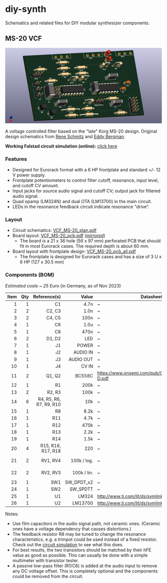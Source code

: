 # diy-synth

Schematics and related files for DIY modular synthesizer components.


## MS-20 VCF

![MS-20 PCB, 3D view](./pictures/VCF_MS-20_front_3d.png)

A voltage controlled filter based on the "late" Korg MS-20 design. Original design schematics from [Rene Schmitz](https://www.schmitzbits.de/ms20.html) and [Eddy Bergman](https://www.eddybergman.com/2019/12/synthesizer-build-part-12-korg-ms20.html?m=1).

**Working Falstad circuit simulation (online):** [click here][1]

### Features

* Designed for Eurorack format with a 6 HP frontplate and standard +/- 12 V power supply.
* Frontplate potentiometers to control filter cutoff, resonance, input level, and cutoff CV amount.
* Input jacks for source audio signal and cutoff CV; output jack for filtered audio signal.
* Quad opamp (LM324N) and dual OTA (LM13700) in the main circuit.
* LEDs in the resonance feedback circuit indicate resonance "drive".

### Layout

* Circuit schematics: [VCF_MS-20_plan.pdf](./schematics/VCF_MS-20_plan.pdf)
* Board layout: [VCF_MS-20_pcb.pdf](./schematics/VCF_MS-20_pcb.pdf) ([*mirrored*](./schematics/VCF_MS-20_pcb_mir.pdf))
   * The board is a 21 x 36 hole (56 x 97 mm) perforated PCB that should fit in most Eurorack cases. The required depth is about 60 mm.
* Board layout with frontplate design: [VCF_MS-20_pcb_all.pdf](./schematics/VCF_MS-20_pcb_all.pdf)
   * The frontplate is designed for Eurorack cases and has a size of 3 U x 6 HP (127 x 30.5 mm)


### Components (BOM)

*Estimated costs ~ 25 Euro* (in Germany, as of Nov 2023)

|Item |Qty  |Reference(s)                  |Value          |Datasheet                                         |Note           |
|----:|----:|-----------------------------:|--------------:|--------------------------------------------------|---------------|
|    1|    1|                            C1|           4.7n|~                                                 |               |
|    2|    2|                        C2, C3|           1.0n|~                                                 |film cap.      |
|    3|    2|                        C4, C5|           100n|~                                                 |               |
|    4|    1|                            C6|           1.0u|~                                                 |optional       |
|    5|    1|                            C8|           470n|~                                                 |film cap.      |
|    6|    2|                        D1, D2|            LED|~                                                 |               |
|    7|    1|                            J1|          POWER|~                                                 |               |
|    8|    1|                            J2|       AUDIO IN|~                                                 |               |
|    9|    1|                            J3|      AUDIO OUT|~                                                 |               |
|   10|    1|                            J4|          CV IN|~                                                 |               |
|   11|    2|                        Q1, Q2|         BC558C|https://www.onsemi.com/pub/Collateral/BC556BTA-D.pdf|matched      |
|   12|    1|                            R1|           200k|~                                                 |optional       |
|   13|    2|                        R2, R3|           100k|~                                                 |               |
|   14|    6|       R4, R5, R6, R7, R9, R10|            10k|~                                                 |               |
|   15|    1|                            R8|           8.2k|~                                                 |or trimpot     |
|   16|    1|                           R11|           4.7k|~                                                 |               |
|   17|    1|                           R12|           470k|~                                                 |               |
|   18|    1|                           R13|           2.2k|~                                                 |               |
|   19|    1|                           R14|           1.5k|~                                                 |               |
|   20|    4|            R15, R16, R17, R18|            220|~                                                 |               |
|   21|    2|                      RV1, RV4|    100k / log.|~                                                 |Resonance/Input lvl. ctrl.|
|   22|    2|                      RV2, RV3|    100k / lin.|~                                                 |Cutoff/CV amt. ctrl.|
|   23|    1|                           SW1|     SW_DPDT_x2|~                                                 |HP/LP mode     |
|   24|    1|                           SW2|       SW_SPDTT|~                                                 |6/12 dB falloff|
|   25|    1|                            U1|          LM324|http://www.ti.com/lit/ds/symlink/lm2902-n.pdf     |               |
|   26|    1|                            U2|        LM13700|http://www.ti.com/lit/ds/symlink/lm13700.pdf      |               |

Notes:
* Use film capacitors in the audio signal path, not ceramic ones. (Ceramic ones have a voltage dependency that causes distortions.)
* The feedback resistor R8 may be tuned to change the resonance characteristics, e.g. a trimpot could be used instead of a fixed resistor. Check out the [circuit simulation][1] to see what this does.
* For best results, the two transistors should be matched by their hFE value as good as possible. This can usually be done with a simple multimeter with transistor tester.
* A passive low-pass filter (R1/C6) is added at the audio input to remove any DC voltage offset. This is completely optional and the components could be removed from the circuit.


[1]: https://falstad.com/circuit/circuitjs.html?ctz=CQAgbArCAMB00OgRgCwE4Oa9kAme0AHBBAMxhq6lKEDsYt4uISzGMBiSAUCtMyiRg8fEBFYjoLGAB0AztHl95AWlbzFCjbCibNyueq3G4u+UlVI49amFK1SpCLRpG4KUkRpokaMNAg0IipzBHkAEwBTADMAQwBXABsAF1lDVXdPQm9ff0Dg0m0PALAUXH8qXGgnFFDNKLik1M0LE1hiiFLy-lIqmrqImISUtNa1JHg0QQh0NFJCXFxOiCLcFzpqANol3pQVwzC5BuHm80sJ3BRaaG3CDbBSpEKFWHswXFY7h4+iHwGjoZNNJqVbrbp0Si+ba0DLtcqUbIOPi4KZ-A71QEjTQg4wqdzw3CI0jI1GtKwYxpYyzyRawFFIWh0D7XB7IMCwspg-wQj5oaH-Y5A7GtOBvH4oQh8hYQQgoSCw+yBToLQlVJDOZ7kwaU05yHHY0W0JVgFULZAagWY3U4wiwWUea78YhlB5jQ3vKwSqVLWXy9Hak6jDSrChUa60dA3NAQXCWnVBvX4lyMlG7QjQFCCEOUew3SO0aOx-0A+MtSykHTocjQSDZdVGwighkLOaXdOZsmHQVU9K4uDVMoS3zUQQ3ba1Yvd3Ui7Rs7bvLJWchgdVxk7cWLgFCSFgSS5SQgsZhqZjkxBSftOWwFwJOD6eZiXsgM1A+aoMqiHs8IDcgOXb8YBCEEBAJANAjxAiRvwQED+3PGVxGoZkyiQGgZl0Fhz2gbgAHcjy-Sg-wIx9cPwndUOYfcYFIiUWEI2jFm3bC8IYy4tzwNjmLEQjGLEegOKY0jnGEXjhLoki8LE3xmEgYRpOovDZJ3UopCorjxEo0QxLUoT+Ko7TOgUviRMMwJKMMriGNEBiLJow8lmEUo8FsvDeikQRhFojyjJszzD08QTJL00z+IC6iAGMiJAMLaMcYQpCQSIVHAlR8BNXlCDvGsqEIuCeEisSwsK8gYBYJLwPwPhiXeWtnUCBwOAQHgWP8kqvOA7CACcWEzcieNEBLzxomCqkPbzRqM+ZtyEdzgJmoylPkxb-AWwz5v-FgVq6v85pWjb5sGxBuG60D5pUJyDswo68NOla1F6g7SPO6aVs+TaL1It6GTkwlxOo7qprwO5otlaKStUqpjrBkTgbi6HSsWLjAcJfzQbWCT4fRzHge2+7txRyDerhiHcfkgm1EI4mONxhyd1Sogd0On8TvIfyYxA1m-xg1SsO4SKVD4KQwoF3poozUq4K4DhMwwbKHnEdsXEa5Ans5u8OZNMXBO67yPAEJy9YRqpLJgw3ddF7ChGYOGNK5qRbeYKcVESSJwmkC9Gp4K27bEImSpmfGQCdl23aQCXPdIm2JDcsQJCR-2iaqX3AuipOA9T+24+G9zRcBw2Tft3rBdjkiAba9MQe3CUPbNJHQern2G-jvyhaTpvuAZbc7hz5hu+izWw+gjgFgYLCx7DgAlSI5AAewAO1iOfwsiJ7DeFhuwuw1JUAAivvpAiupDUWD4HEOYHHQp4Fkyw88R0BAKDIfgM3QI0w4gGCp24VJyYr2mVEPpBXcsBWCoGyBQBwDYygn0zHQGM0A-AfElNsKAH8pBfxuqLQBh8aJ+DwAzdAwgcEsTwRXDaOCdbATIU5QB34oYHncoeWhQ08L-ycv-Dqn1+LJTktwiiRl96gQ4VnVhhkhFiLwVxYR1sSqgW2nDUCgM5F-kdHzH2PD1FOXcrAR0Y8sKJWShwBCTwWQbEcPVZWzV1F4OLnI7OIEDYwQFoeAuIFaKCNolxDxX5uFaJok5DRDcNGWQroE0Jni7JHy8k4iJ3VBGi33h1FRLCWDcPcdwi2n1eoAIShIHJRk1AiWsvZAapElJUWuPjUpN1i7CzVuLEJIA-6GWITtIhqkWkfWRJBPcohCnkTSPoYURY9DaDMMYAwbhgwvHGWMKwOi3iEEgFMRkxByhFEXJKKEVwaylE1F2K0CY77FGyFsvkOyHgeA2SUMogQMBUBUvsikgYyxtA6F0O5OZHlriFGcPUqEQF+FYMUQkQgVwwheHwIQko1jvD4IQiFWoSwvL+eMEBJIyAFlbOmZ4+J+AYGfGfdU6zJyHOFEUNkayoyMmjMgZ4xzkAeFQFNJwfI-A-J7PqDkjKRwsvquy0lpZqRyFpKQc+DgUTlCeP+bl0L4EFhpR-J4HLrQijhPi9AgsEFzFQByY2VUIzIHNHYRFByhX-Omcc-V1RDVWHVCalVwIyQTGBcSI0rN6ARj1RqqYiAMAjkda8vQ7RGVrDuPaGsGZ2SCpRb2Bl0LmQ7HJCMkNqAw13EzJGuUgbUUAsqFUa4dwnj2v2O4SlibnwICLEiqcCZg0IHTMgFE58+AXz9DWslfyDTwCsNyaM+Q9gLEcBODtOpVaUQZioLBH1XKg1ArY-hllgLzqcYu-xAE3pBLettfhU7TxQXiiwNBn08kJLyRQtxt9AH5KZj+TukFfqgRPLfdxV1EAcF6DQPRWFSAgAAMLxGSDPaI0Qnq7vCVemdpV8ngY+gAcw1mNJxnNvLwcgpTWR8l1ZobxvDXD2HqIIbhsRkqBHsJEdBsRyj7M0MxlasIW2VNyN-gNqLBu+dCNESPpuvBz6JbcAQ-wua0dHzUQng+l9t83r9I9qIOOEsdDcHE3xp90md7hz6fJi8inlN0bw50IW4M-xi0GuHUwHdrggQdtsKzK0sZh0RtFeBmEWDcAAMqXqFuLFQjGGmlTiIkOQkQEZPWs8eB2ONQu-QUYx8GoXo6yMY0nbCnNnFeYAhvAepUACSc9uCczelRQrNmw4JTkMkeQAB5QD+XNblNEOUkrCM57hCqzVgr57cnHi+qVAAQgAS1iHIfLlmOEmWEAk-jm487ATht5cCeSoJjxYHSK4TxOh8hNAWdUK3LguHeEyWUkqGBvp-K5Nus22qcIQ33Q2t3PFidSXJXhfkNPcdE9piAAmgaQa1gfD22FKtNL-gzPwPMvwCN+kV3qOkbr8ImhTCdLiwP9W4zxSLcOYfA1w1jLiOObNCJs3j9TWMcfVPQ5pI+E1YeEyqdxh6W1Pq-XkoV8nxcJpwwmlIwyVFOfk754ZkSRPI4lV56Lhmdd8Y2fGsLxSPOGtrVypHUG81kay+chN8y7TqKbjMspUQVEvzddPMtyqA55hwrlJlGMUAzfVXKDKOqfJf3QVVprOp4tN61bGmNYCXlX1SAAGKRFdgAI1iOFAA1rwaopUG78PTglDwAB9QgyfoDJ48DMZPVgc-4DT2oZPuAc8p9IDH39Md+lr1E6hWgqf0+Z6vDnjPksEH0E6EsZPhfi+1+T2Xj4Yc+5UU24zaQM0YJWKHwzIf5OZ8HgrpzLiSyq4wT18XFLms1+r-ogHkAU9Z4LyXivSS9EYJ525uXsQv0G4qWTqVdUGe08Z6zygZPEB08gK70gIvOeP59+97Tu9IAT1mVhVnILlgAYDKrirszs1q1uAXlnhJlEjsDuDj5KbGxqbK0sXOxqviIhnFxgQahpHG3AvmnFnFVEwNuGFA4BNprLku-k-o3tnrnqwHaF-j-qhO-mXpQalMDLxokltEeqQPXs-jUB-vap3nAAXt-j3mQP-rwXpt5ALFgR7KhCIUwS-s3hIRwT3k8AobHngmFLxIvruK-poeIbnnAN-t3jnqgAYb+rxEYezJdOqOYQ3lodYR3u-tYbob-q-jwbHpKD9F+PwNNLlEeBoR4ZYS3p-oXvlCAIyPjNPqLFzn+Dot+mPBAElIwNIVMJlFbs7iavYJYqRLQfgoeEkRUUZJUk9okeLPJFxLURUuLLxE0Q0XpMDPvF4szvxF9IzgAB6JE7ZoSJEPTAzTTbjRrhC9akQEyJK9HxRzHy4JSo7UQeblETTNES7+axCBbBaqTcBDEuD4zzCJHiAiBhyTFHgRCzGSTRaaypQ2aL7uZiArTqx6YEZhwBZBYhZBQTb+yhQ0a6QTbswGZOYkQeZTqe7eZYyby7H7F-EgRwlJxPHWz0FPRYzkxYnk5ol0y0w6RDHQkV4lF8FQDEjuQ9QgAAASAACkcRzCNJlMicyYSJ5FSQADL0lDFkAAn2xkBgy-rXFckMkzBCzZBiAyiVzGaoA0n0lw48STpkylKUH7zglhTchx6MHRHyH4A+EECSHv62F7AOF1GEJ-aJ5-juFiG6k6Af4IBIRGmyGZ4BGX77xrzixNyxyiHMEiF6n2lNTRiOl+HiD-4zy7gu6Horh7DTTaZSyqQRnRTcDhnqFNKlQsivQVhWBE6cCDx4CJll4plUCbT370BppiAGnNqfqKjoAuK5n5k8BFm-ouL1GshiAcBhwu75aHgXGB6lb37nhALB5h4R6R7yD779blaLzLzdmYSMB9nRQIxoJAJuYzzxCdTLzyCB6dSRAACO8QkQS8AAnrOWCiAAuQlJwJkVwDkRWdeeeAYowMfNVskAAA6AbyB-qxCvkR79bJDTkrxAA
